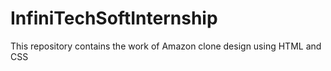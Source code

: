 # InfiniTechSoftInternship
This repository contains the work of Amazon clone design using HTML and CSS
